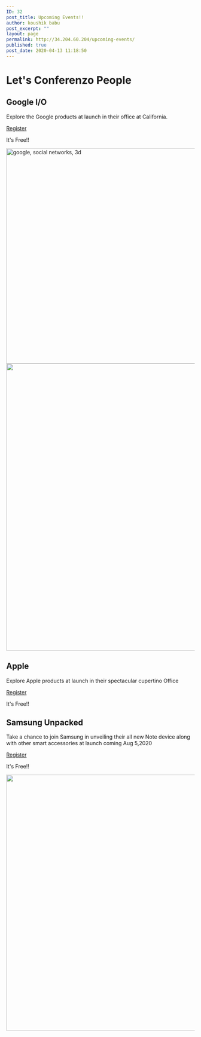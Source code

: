 ```yaml
---
ID: 32
post_title: Upcoming Events!!
author: koushik babu
post_excerpt: ""
layout: page
permalink: http://34.204.60.204/upcoming-events/
published: true
post_date: 2020-04-13 11:18:50
---
```

<h1>Let's Conferenzo People                        
</h1>		
			<h2>Google I/O</h2>		
		<p>Explore the Google products at launch in their office at California.</p>		
			<a href="https://confrenzo.com/register-for-event/" role="button">
						Register 
					</a>
		<p>It's Free!!</p>		
										<img src="http://18.204.15.73/wp-content/uploads/2020/07/google-social-networks-3d-1762248.jpg" title="" alt="" />											
										<img width="1024" height="576" src="https://confrenzo.s3.amazonaws.com/wp-content/uploads/2020/08/01091550/google-social-networks-3d-1762248-1024x576.jpg" alt="google, social networks, 3d" />											
										<img width="1024" height="768" src="https://confrenzo.s3.amazonaws.com/wp-content/uploads/2020/08/01085604/pexels-jess-bailey-designs-788946-1024x768.jpg" alt="" srcset="https://confrenzo.s3.amazonaws.com/wp-content/uploads/2020/08/01085604/pexels-jess-bailey-designs-788946-1024x768.jpg 1024w, https://confrenzo.s3.amazonaws.com/wp-content/uploads/2020/08/01085604/pexels-jess-bailey-designs-788946-300x225.jpg 300w, https://confrenzo.s3.amazonaws.com/wp-content/uploads/2020/08/01085604/pexels-jess-bailey-designs-788946-768x576.jpg 768w, https://confrenzo.s3.amazonaws.com/wp-content/uploads/2020/08/01085604/pexels-jess-bailey-designs-788946-1536x1152.jpg 1536w, https://confrenzo.s3.amazonaws.com/wp-content/uploads/2020/08/01085604/pexels-jess-bailey-designs-788946-2048x1536.jpg 2048w" sizes="(max-width: 1024px) 100vw, 1024px" />											
			<h2>Apple</h2>		
		<p>Explore Apple products at launch in their spectacular cupertino Office</p>		
			<a href="https://confrenzo.com/register-for-event/" role="button">
						Register
					</a>
		<p>It's Free!!</p>		
			<h2>Samsung Unpacked</h2>		
		<p>Take a chance to join Samsung in unveiling their all new Note device along with other smart accessories at launch coming Aug 5,2020</p>		
			<a href="https://confrenzo.com/register-for-event/" role="button">
						Register
					</a>
		<p>It's Free!!</p>		
										<img width="1024" height="685" src="https://confrenzo.s3.amazonaws.com/wp-content/uploads/2020/08/01091820/pexels-john-tekeridis-214487-1024x685.jpg" alt="" srcset="https://confrenzo.s3.amazonaws.com/wp-content/uploads/2020/08/01091820/pexels-john-tekeridis-214487-1024x685.jpg 1024w, https://confrenzo.s3.amazonaws.com/wp-content/uploads/2020/08/01091820/pexels-john-tekeridis-214487-300x201.jpg 300w, https://confrenzo.s3.amazonaws.com/wp-content/uploads/2020/08/01091820/pexels-john-tekeridis-214487-768x514.jpg 768w, https://confrenzo.s3.amazonaws.com/wp-content/uploads/2020/08/01091820/pexels-john-tekeridis-214487-1536x1028.jpg 1536w, https://confrenzo.s3.amazonaws.com/wp-content/uploads/2020/08/01091820/pexels-john-tekeridis-214487-2048x1371.jpg 2048w" sizes="(max-width: 1024px) 100vw, 1024px" />